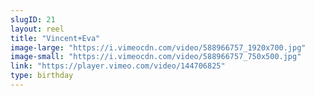 ```yaml
---
slugID: 21 
layout: reel
title: "Vincent+Eva"
image-large: "https://i.vimeocdn.com/video/588966757_1920x700.jpg"
image-small: "https://i.vimeocdn.com/video/588966757_750x500.jpg"
link: "https://player.vimeo.com/video/144706825"
type: birthday 
---
```


